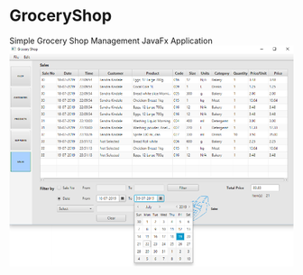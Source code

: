 # GroceryShop
Simple Grocery Shop Management JavaFx Application
<img src="AppScreenshots/sales.png">
